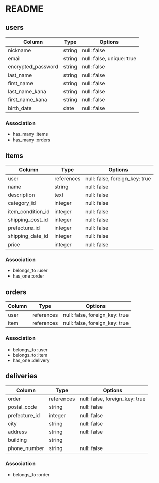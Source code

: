 # README

## users

|Column             |Type   |Options                   |
|-------------------|-------|--------------------------|
|nickname           |string |null: false               |
|email              |string |null: false, unique: true |
|encrypted_password |string |null: false               |
|last_name          |string |null: false               |
|first_name         |string |null: false               |
|last_name_kana     |string |null: false               |
|first_name_kana    |string |null: false               |
|birth_date         |date   |null: false               |

### Association
- has_many :items
- has_many :orders


## items

|Column            |Type       |Options                        |
|------------------|-----------|-------------------------------|
|user              |references |null: false, foreign_key: true |
|name              |string     |null: false                    |
|description       |text       |null: false                    |
|category_id       |integer    |null: false                    |
|item_condition_id |integer    |null: false                    |
|shipping_cost_id  |integer    |null: false                    |
|prefecture_id     |integer    |null: false                    |
|shipping_date_id  |integer    |null: false                    |
|price             |integer    |null: false                    |

### Association
- belongs_to :user
- has_one :order


## orders

|Column  |Type       |Options                        |
|--------|-----------|-------------------------------|
|user    |references |null: false, foreign_key: true |
|item    |references |null: false, foreign_key: true |


### Association
- belongs_to :user
- belongs_to :item
- has_one :delivery

## deliveries

|Column        |Type       |Options                       |
|--------------|-----------|------------------------------|
|order         |references |null: false, foreign_key: true|
|postal_code   |string     |null: false                   |
|prefecture_id |integer    |null: false                   |
|city          |string     |null: false                   | 
|address       |string     |null: false                   |
|building      |string     |                              |
|phone_number  |string     |null: false                   |

### Association
- belongs_to :order
